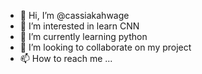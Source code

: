 - 👋 Hi, I’m @cassiakahwage
- 👀 I’m interested in learn CNN
- 🌱 I’m currently learning python
- 💞️ I’m looking to collaborate on my project
- 📫 How to reach me ...

<!---
cassiakahwage/cassiakahwage is a ✨ special ✨ repository because its `README.md` (this file) appears on your GitHub profile.
You can click the Preview link to take a look at your changes.
--->
